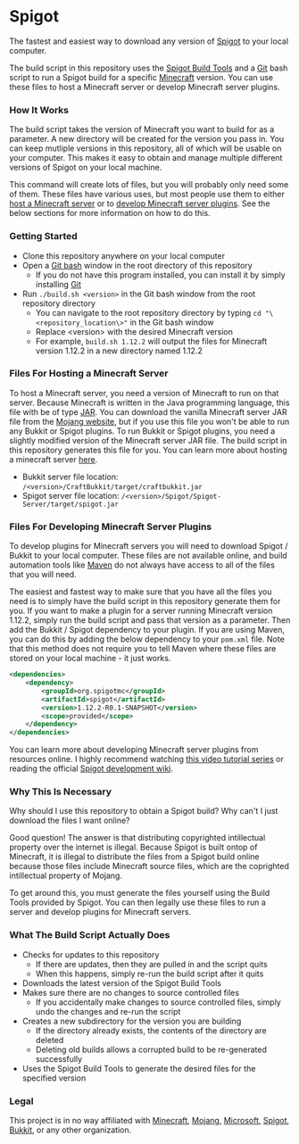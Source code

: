 # Spigot

The fastest and easiest way to download any version of [Spigot](https://www.spigotmc.org/) to your local computer.

The build script in this repository uses the [Spigot Build Tools](https://www.spigotmc.org/wiki/buildtools/) and a [Git](https://git-scm.com/) bash script to run a Spigot build for a specific [Minecraft](https://minecraft.net) version. You can use these files to host a Minecraft server or develop Minecraft server plugins.

### How It Works

The build script takes the version of Minecraft you want to build for as a parameter. A new directory will be created for the version you pass in. You can keep mutliple versions in this repository, all of which will be usable on your computer. This makes it easy to obtain and manage multiple different versions of Spigot on your local machine.

This command will create lots of files, but you will probably only need some of them. These files have various uses, but most people use them to either [host a Minecraft server](/#Files-For-Hosting-a-Minecraft-Server) or to [develop Minecraft server plugins](/#Files-For-Developing-Minecraft-Server-Plugins). See the below sections for more information on how to do this.

### Getting Started

- Clone this repository anywhere on your local computer
- Open a [Git bash](https://superuser.com/questions/1053633/what-is-git-bash-for-windows-anyway#1053657) window in the root directory of this repository
  - If you do not have this program installed, you can install it by simply installing [Git](https://git-scm.com/downloads)
- Run `./build.sh <version>` in the Git bash window from the root repository directory
  - You can navigate to the root repository directory by typing `cd "\<repository_location\>"` in the Git bash window
  - Replace \<version\> with the desired Minecraft version
  - For example, `build.sh 1.12.2` will output the files for Minecraft version 1.12.2 in a new directory named 1.12.2

### Files For Hosting a Minecraft Server

To host a Minecraft server, you need a version of Minecraft to run on that server. Because Minecraft is written in the Java programming language, this file with be of type [JAR](https://en.wikipedia.org/wiki/JAR_(file_format)). You can download the vanilla Minecraft server JAR file from the [Mojang website](https://minecraft.net/en-us/download/server/), but if you use this file you won't be able to run any Bukkit or Spigot plugins. To run Bukkit or Spigot plugins, you need a slightly modified version of the Minecraft server JAR file. The build script in this repository generates this file for you. You can learn more about hosting a minecraft server [here](https://minecraft.gamepedia.com/Tutorials/Setting_up_a_server).

- Bukkit server file location: `/<version>/CraftBukkit/target/craftbukkit.jar`
- Spigot server file location: `/<version>/Spigot/Spigot-Server/target/spigot.jar`

### Files For Developing Minecraft Server Plugins

To develop plugins for Minecraft servers you will need to download Spigot / Bukkit to your local computer. These files are not available online, and build automation tools like [Maven](https://maven.apache.org/) do not always have access to all of the files that you will need.

The easiest and fastest way to make sure that you have all the files you need is to simply have the build script in this repository generate them for you. If you want to make a plugin for a server running Minecraft version 1.12.2, simply run the build script and pass that version as a parameter. Then add the Bukkit / Spigot dependency to your plugin. If you are using Maven, you can do this by adding the below dependency to your `pom.xml` file. Note that this method does not require you to tell Maven where these files are stored on your local machine - it just works.

``` XML
<dependencies>
    <dependency>
        <groupId>org.spigotmc</groupId>
        <artifactId>spigot</artifactId>
        <version>1.12.2-R0.1-SNAPSHOT</version>
        <scope>provided</scope>
    </dependency>
</dependencies>
```

You can learn more about developing Minecraft server plugins from resources online. I highly recommend watching [this video tutorial series](https://www.youtube.com/watch?v=7dyopdta7ZI&list=PLKDE2sUUNmsv6RYCCu74sCKbETWdManka) or reading the official [Spigot development wiki](https://www.spigotmc.org/wiki/spigot-plugin-development/).

### Why This Is Necessary

Why should I use this repository to obtain a Spigot build? Why can't I just download the files I want online?

Good question! The answer is that distributing copyrighted intillectual property over the internet is illegal. Because Spigot is built ontop of Minecraft, it is illegal to distribute the files from a Spigot build online because those files include Minecraft source files, which are the coprighted intillectual property of Mojang.

To get around this, you must generate the files yourself using the Build Tools provided by Spigot. You can then legally use these files to run a server and develop plugins for Minecraft servers.

### What The Build Script Actually Does

- Checks for updates to this repository
  - If there are updates, then they are pulled in and the script quits
  - When this happens, simply re-run the build script after it quits
- Downloads the latest version of the Spigot Build Tools
- Makes sure there are no changes to source controlled files
  - If you accidentally make changes to source controlled files, simply undo the changes and re-run the script
- Creates a new subdirectory for the version you are building
  - If the directory already exists, the contents of the directory are deleted
  - Deleting old builds allows a corrupted build to be re-generated successfully
- Uses the Spigot Build Tools to generate the desired files for the specified version

### Legal

This project is in no way affiliated with [Minecraft](https://minecraft.net), [Mojang](https://mojang.com), [Microsoft](https://www.microsoft.com/en-us/), [Spigot](https://www.spigotmc.org/), [Bukkit](https://bukkit.org/), or any other organization.
